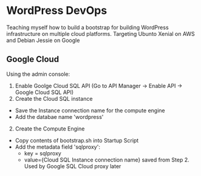 # WordPress DevOps
Teaching myself how to build a bootstrap for building WordPress infrastructure on multiple cloud platforms. Targeting Ubunto Xenial on AWS and Debian Jessie on Google

## Google Cloud
Using the admin console:
1. Enable Goolge Cloud SQL API (Go to API Manager -> Enable API -> Google Cloud SQL API)
2. Create the Cloud SQL instance
  - Save the Instance connection name for the compute engine
  - Add the databae name 'wordpress'
2. Create the Compute Engine
  - Copy contents of bootstrap.sh into Startup Script
  - Add the metadata field 'sqlproxy':
    - key = sqlproxy 
    - value={Cloud SQL Instance connection name} saved from Step 2. Used by Google SQL Cloud proxy later